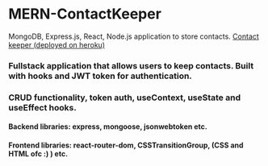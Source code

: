 # MERN-ContactKeeper
MongoDB, Express.js, React, Node.js application to store contacts.
[Contact keeper (deployed on heroku)](https://pure-atoll-20079.herokuapp.com/login#!)
### Fullstack application that allows users to keep contacts. Built with hooks and JWT token for authentication. 
### CRUD functionality, token auth, useContext, useState and useEffect hooks.
#### Backend libraries: express, mongoose, jsonwebtoken etc.
#### Frontend libraries: react-router-dom, CSSTransitionGroup, (CSS and HTML ofc :) ) etc.
